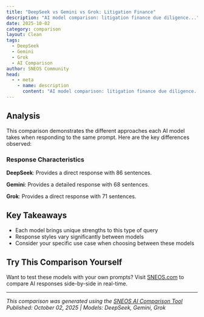 ```yaml
---
title: "DeepSeek vs Gemini vs Grok: Litigation Finance"
description: "AI model comparison: litigation finance due diligence..."
date: 2025-10-02
category: comparison
layout: Clean
tags:
  - DeepSeek
  - Gemini
  - Grok
  - AI Comparison
author: SNEOS Community
head:
  - - meta
    - name: description
      content: "AI model comparison: litigation finance due diligence..."
---
```


<ChatComparison
  title="DeepSeek vs Gemini vs Grok: Litigation Finance"
  prompt="litigation finance due diligence"
  :responses='{
    "DeepSeek": "Of course. Litigation finance due diligence is a rigorous, multi-faceted process used by funders to assess the merits, risks, and potential return of investing in a lawsuit. It\u0027s the core of their underwriting process.\n\nHere is a comprehensive breakdown of litigation finance due diligence, covering its purpose, key areas of focus, the process, and common challenges.\n\n### **Purpose of Due Diligence**\n\nThe primary goal is to de-risk the investment. Unlike traditional investments, the asset (the lawsuit) is intangible and its outcome is binary (win/lose). Funders need to be confident that:\n\n1.  **The Case is Meritorious:** There is a high probability of a favorable outcome.\n2.  **The Defendant is Solvent:** There is a reasonable expectation that a judgment can be collected.\n3.  **The Return Justifies the Risk:** The potential financial return adequately compensates for the capital deployed, time, and risk of loss.\n4.  **There are No \u0022Fatal Flaws\u0022:** Hidden issues like privilege problems, spoliation of evidence, or conflicts of interest are identified.\n\n---\n\n### **Key Areas of Due Diligence Focus**\n\nDue diligence is typically broken down into several key pillars:\n\n#### **1. Legal Merits \u0026 Liability Assessment**\nThis is the most critical component. Funders often hire independent specialist counsel (a \u0022barrister\u0022 in the UK or a \u0022testifying expert\u0022 in the US) to provide an objective opinion.\n*   **Strength of Legal Theory:** Is the legal claim sound and well-established, or novel and untested?\n*   **Factual Support:** Is there sufficient admissible evidence to prove each element of the claim?\n*   **Applicable Law \u0026 Jurisdiction:** Is the chosen venue favorable? Are there any adverse legal precedents?\n*   **Potential Defenses:** What are the defendant\u0027s likely counter-arguments, and how strong are they?\n*   **Causation \u0026 Damages Link:** Can the plaintiff clearly connect the defendant\u0027s actions to the alleged harm?\n\n#### **2. Damages Analysis**\nA case can have perfect liability but be worthless if the damages are low. Funders conduct a deep financial analysis.\n*   **Quantification:** How are damages calculated (e.g., lost profits, reasonable royalty, asset devaluation)?\n*   **Reasonableness:** Are the plaintiff\u0027s damage models and expert methodologies credible and defensible?\n*   **Range of Outcomes:** What is the best-case, worst-case, and most likely recovery amount?\n*   **Comparables:** Are there similar cases with verdicts or settlements that can be used as benchmarks?\n\n#### **3. Defendant Solvency \u0026 Enforcement**\nA judgment against an insolvent defendant is a worthless piece of paper.\n*   **Financial Health:** Analysis of the defendant\u0027s financial statements, assets, and creditworthiness.\n*   **Insurance Coverage:** Does the defendant have applicable insurance (e.g., D\u0026O, E\u0026O, liability) that could cover the claim? What are the policy limits?\n*   **Enforcement Risk:** If the defendant is a foreign entity, can a judgment be easily enforced in their home jurisdiction?\n\n#### **4. Legal Team Assessment**\nThe quality of the plaintiff\u0027s counsel is a major factor. Funders are betting on the lawyer as much as the law.\n*   **Track Record:** What is the law firm\u0027s and lead attorney\u0027s experience with similar, high-stakes cases?\n*   **Resources:** Does the firm have the financial stamina and manpower to see a multi-year case through to trial if necessary?\n*   **Reputation \u0026 Ethics:** Is the firm well-regarded by the judiciary and peers?\n*   **Fee Structure:** Understanding the law firm\u0027s contingency or alternative fee arrangement.\n\n#### **5. Plaintiff \u0026 Corporate Due Diligence**\nThe funder must assess the client they are going into business with.\n*   **Corporate Structure \u0026 Stability:** Is the plaintiff company financially stable enough to survive the litigation process?\n*   **Management \u0026 Credibility:** Are the key witnesses and decision-makers credible and reliable?\n*   **Conflicts of Interest:** Are there any prior relationships with the defendant, the judge, or the funder that could pose a problem?\n*   **Litigation History:** Does the plaintiff have a history of litigious behavior?\n\n#### **6. Budget \u0026 Timeline**\n*   **Cost Budget:** A detailed, line-item budget for all anticipated legal costs (experts, discovery, court fees, etc.).\n*   **Time to Resolution:** Realistic estimation of how long the case will take through key milestones (discovery, summary judgment, trial, appeal).\n*   **Portfolio Fit:** How does this single-case investment fit within the funder\u0027s broader portfolio in terms of duration, risk profile, and capital allocation?\n\n---\n\n### **The Due Diligence Process: A Step-by-Step Overview**\n\n1.  **Initial Screening \u0026 NDA:** The funder reviews a case summary. If interested, a Non-Disclosure Agreement (NDA) is signed.\n2.  **Preliminary Due Diligence:** The funder conducts a high-level review of key documents (complaint, core expert reports, damage models) to decide if the case warrants a deep dive.\n3.  **Term Sheet:** If preliminary diligence is positive, the funder may issue a non-binding Term Sheet outlining the proposed deal structure.\n4.  **Exclusive Due Diligence Period:** The plaintiff grants the funder an exclusive period (e.g., 30-60 days) to conduct in-depth diligence.\n5.  **Deep Dive \u0026 External Review:** This is where the intensive work happens:\n    *   Full document review from the litigation \u0022data room.\u0022\n    *   Interviews with the legal team and plaintiff.\n    *   Commissioning an independent legal opinion.\n    *   Financial analysis of the defendant.\n6.  **Investment Committee Review:** The due diligence team presents its findings and a recommendation to the funder\u0027s internal Investment Committee.\n7.  **Final Approval \u0026 Funding Agreement:** If approved, a final, binding funding agreement is negotiated and executed, and capital is deployed.\n\n---\n\n### **Common Challenges \u0026 Red Flags**\n\n*   **Incomplete or Withheld Documents:** A lack of transparency from the plaintiff or counsel is a major red flag.\n*   **\u0022Bet-the-Company\u0022 Case for the Plaintiff:** If the plaintiff is desperate, it may be a poor partner and may pressure for a premature, low-value settlement.\n*   **Novel or Untested Legal Theories:** These carry significantly higher risk.\n*   **\u0022Frankenstein\u0022 Damages Models:** Overly complex or speculative damage calculations.\n*   **An Uncooperative or Overconfident Legal Team:** Counsel must be a partner in the process.\n*   **Adverse Spoliation or Privilege Rulings:** Evidence that has been destroyed or attorney-client communications that may not be protected.\n\nIn summary, litigation finance due diligence is a forensic-level investigation that blends legal analysis, financial modeling, and strategic risk assessment. It is the essential discipline that allows the litigation finance industry to operate professionally and provide capital for meritorious claims.",
    "Gemini": "Litigation finance due diligence is a critical process that investors undertake before committing capital to a lawsuit. It\u0027s essentially a deep dive into the merits of the case, the legal team involved, the potential risks and rewards, and the overall investment structure. Thorough due diligence is essential to mitigate risks and increase the likelihood of a successful investment.\n\nHere\u0027s a breakdown of the key areas covered in litigation finance due diligence:\n\n**1. Case Assessment:**\n\n*   **Legal Merits:** This is the most crucial aspect.  The investor needs to understand the strength of the underlying legal claim. This involves:\n    *   **Reviewing the Pleadings:** Examining the complaint, answer, and any subsequent motions to understand the legal theories, factual allegations, and defenses raised.\n    *   **Analyzing Evidence:** Assessing the available evidence, including documents, witness statements, expert reports, and any other supporting materials.\n    *   **Jurisdictional Considerations:** Understanding the governing laws, venue, and applicable procedural rules.\n    *   **Legal Research:** Conducting independent legal research to verify the validity of the legal arguments and identify any potential weaknesses.\n    *   **Case Precedent:** Evaluating relevant case law to determine the likelihood of success.\n    *   **Expert Opinions:** Consulting with legal experts in the relevant field to obtain an independent assessment of the case\u0027s merits.\n*   **Damages Analysis:** Determining the potential recoverable damages. This includes:\n    *   **Quantifying Damages:** Estimating the monetary value of the claim, considering factors such as lost profits, economic harm, and other relevant measures of damages.\n    *   **Damage Model Validation:** Scrutinizing the damage model used by the claimant\u0027s legal team to ensure its accuracy and reasonableness.\n    *   **Recoverability:** Assessing the likelihood of actually recovering the damages, considering factors such as the defendant\u0027s ability to pay and the availability of assets.\n\n**2. Legal Team Assessment:**\n\n*   **Experience and Expertise:** Evaluating the experience and expertise of the lawyers handling the case, specifically in the relevant area of law and jurisdiction.\n*   **Track Record:** Assessing the lawyers\u0027 past performance, including their success rate in similar cases and their ability to achieve favorable outcomes.\n*   **Reputation:** Investigating the lawyers\u0027 reputation within the legal community, considering factors such as their ethical conduct and professional standing.\n*   **Case Strategy:** Understanding the legal team\u0027s strategy for litigating the case, including their planned tactics and approach to settlement negotiations.\n*   **Alignment of Interests:**  Assessing the alignment of interests between the legal team and the litigation funder.  A motivated and capable legal team is essential for success.\n\n**3. Defendant Assessment:**\n\n*   **Financial Strength:** Assessing the defendant\u0027s financial ability to pay a potential judgment or settlement. This includes reviewing their financial statements, assets, and liabilities.\n*   **Litigation History:** Examining the defendant\u0027s past litigation history to identify any patterns of behavior or potential challenges in pursuing a claim against them.\n*   **Insurance Coverage:** Determining whether the defendant has insurance coverage that could potentially cover the claim.\n*   **Reputational Risk:** Evaluating the potential reputational risk to the defendant, which could influence their willingness to settle the case.\n\n**4. Risk Assessment:**\n\n*   **Legal Risks:** Identifying potential legal challenges that could undermine the case, such as adverse rulings, procedural errors, or changes in the law.\n*   **Factual Risks:** Assessing the potential for factual disputes or inconsistencies in the evidence that could weaken the case.\n*   **Counterclaims:** Evaluating the potential for the defendant to file counterclaims, which could offset any potential recovery.\n*   **Settlement Risk:** Considering the possibility that the case may not settle on terms that are favorable to the investor.\n*   **Enforcement Risk:** Assessing the difficulty of enforcing a judgment against the defendant, particularly if they are located in a foreign jurisdiction.\n*   **Duration Risk:** Estimating the potential timeline for the litigation and considering the risk that the case could take longer than anticipated.  Longer timelines increase costs and risk.\n\n**5. Financial Analysis:**\n\n*   **Budget Analysis:** Reviewing the legal team\u0027s budget for the case to ensure that it is reasonable and realistic.\n*   **Cost Projections:** Projecting the potential costs of the litigation, including legal fees, expert witness fees, and other expenses.\n*   **Return on Investment (ROI) Calculation:** Calculating the potential ROI for the investment, considering the estimated damages, costs, and the investor\u0027s share of any recovery.\n*   **Sensitivity Analysis:** Performing sensitivity analysis to assess the impact of different assumptions on the potential ROI.\n\n**6. Investment Structure:**\n\n*   **Funding Agreement:** Reviewing the terms of the funding agreement to ensure that they are fair and reasonable to both the investor and the claimant. This includes understanding the investor\u0027s share of any recovery, the repayment terms, and the investor\u0027s rights and obligations.\n*   **Security:** Determining whether the investor will have any security for their investment, such as a lien on the proceeds of the litigation.\n*   **Control:** Understanding the investor\u0027s level of control over the litigation and their ability to influence key decisions.\n\n**7.  Ethical Considerations:**\n\n*   **Champerty and Maintenance:**  Ensuring that the litigation funding arrangement does not violate any laws against champerty (funding litigation for a share of the recovery) or maintenance (improperly interfering in litigation).\n*   **Conflicts of Interest:** Identifying and addressing any potential conflicts of interest that could arise between the investor, the claimant, and the legal team.\n*   **Confidentiality:**  Maintaining the confidentiality of sensitive information related to the case.\n\n**The Due Diligence Process:**\n\n*   **Initial Screening:** A preliminary review of the case to determine whether it meets the investor\u0027s basic criteria.\n*   **Document Review:** A thorough review of all relevant documents, including pleadings, evidence, and expert reports.\n*   **Interviews:** Interviews with the legal team, the claimant, and any other relevant parties.\n*   **Independent Investigations:** Conducting independent investigations to verify the information provided by the claimant and the legal team.  This may involve hiring private investigators or consulting with expert witnesses.\n*   **Legal and Financial Analysis:** Performing a detailed legal and financial analysis of the case.\n*   **Investment Committee Approval:** Presenting the findings of the due diligence to the investor\u0027s investment committee for approval.\n\n**Key Considerations for Investors:**\n\n*   **Experience and Expertise:**  Investing in litigation finance requires specialized knowledge and expertise. Investors should have a strong understanding of the legal system, financial analysis, and risk management.\n*   **Reputation:** Investors should work with reputable litigation funders that have a proven track record of success.\n*   **Transparency:** Investors should insist on transparency and access to information throughout the due diligence process and the duration of the investment.\n*   **Diversification:** Investors should diversify their investments across a range of cases to mitigate risk.\n*   **Long-Term Perspective:** Litigation finance is a long-term investment that requires patience and a willingness to accept risk.\n\n**In conclusion,** litigation finance due diligence is a complex and multifaceted process that requires a significant investment of time and resources. However, thorough due diligence is essential to mitigate risks and increase the likelihood of a successful investment.  The depth of the due diligence should be commensurate with the size and complexity of the investment.  Investors should seek the advice of experienced legal and financial professionals to assist them in conducting due diligence.\n",
    "Grok": "Litigation finance due diligence refers to the comprehensive assessment process undertaken by litigation funders, law firms, or investors before deciding to fund a legal case or portfolio of cases. Litigation finance (also known as third-party litigation funding) involves a third party providing capital to a plaintiff, defendant, or law firm to cover legal costs in exchange for a portion of the potential settlement or award. Due diligence is a critical step to evaluate the risks, merits, and potential returns of the investment. Below are key aspects of litigation finance due diligence:\n\n### 1. **Case Merits Assessment**\n   - **Legal Merits**: Evaluate the strength of the legal claims or defenses. This includes analyzing the likelihood of success based on applicable law, precedents, and evidence.\n   - **Factual Analysis**: Review the underlying facts of the case to determine if they support the legal arguments.\n   - **Jurisdiction and Venue**: Assess the legal environment, including the reputation of the court, judge, or arbitrator, and any historical biases or trends in similar cases.\n\n### 2. **Financial Evaluation**\n   - **Damages Potential**: Estimate the potential recovery or damages award, including compensatory, punitive, or statutory damages.\n   - **Cost-Benefit Analysis**: Compare the expected costs of litigation (legal fees, expert witness fees, discovery costs, etc.) against the potential recovery to determine if the case is financially viable.\n   - **Recovery Risk**: Assess the defendant\u2019s ability to pay (e.g., solvency, insurance coverage, or assets available for recovery).\n\n### 3. **Risk Analysis**\n   - **Litigation Risks**: Identify risks such as weak evidence, procedural challenges, adverse precedent, or likelihood of appeal.\n   - **Counterparty Risks**: Evaluate the opposing party\u2019s strategy, resources, and likelihood of prolonged litigation or settlement.\n   - **Regulatory and Ethical Risks**: Ensure that funding the case does not violate local laws or ethical rules regarding third-party funding or champerty (in jurisdictions where such rules apply).\n\n### 4. **Parties and Counsel Evaluation**\n   - **Claimant/Defendant Reliability**: Assess the credibility, financial stability, and motivation of the party seeking funding. Are they likely to cooperate and follow through with the case?\n   - **Counsel Track Record**: Review the experience, success rate, and reputation of the legal team handling the case. Have they handled similar cases successfully?\n   - **Conflict of Interest**: Ensure there are no conflicts of interest between the funder, counsel, and parties involved.\n\n### 5. **Case Duration and Timeline**\n   - **Time to Resolution**: Estimate how long the case will take to reach a judgment or settlement, as this impacts the funder\u2019s return on investment timeline.\n   - **Procedural Delays**: Account for potential delays due to court backlogs, discovery disputes, or other procedural issues.\n\n### 6. **Settlement and Exit Strategy**\n   - **Settlement Likelihood**: Determine the likelihood of a pre-trial settlement and the potential terms.\n   - **Exit Options**: Consider the funder\u2019s options for recovering their investment in various scenarios (e.g., loss, partial settlement, or full award).\n\n### 7. **Documentation and Terms**\n   - **Funding Agreement**: Review the terms of the funding agreement, including the funder\u2019s share of the proceeds (e.g., percentage of recovery or multiple on invested capital), priority of repayment, and any caps on returns.\n   - **Control and Decision-Making**: Assess the level of control the funder will have over strategic decisions (e.g., settlement offers or trial strategy) versus the autonomy of the claimant and counsel.\n   - **Confidentiality**: Ensure that sensitive case information is protected through non-disclosure agreements or other mechanisms.\n\n### 8. **Portfolio or Single-Case Funding**\n   - **Single Case**: For individual cases, due diligence focuses on the specific merits and risks of that lawsuit.\n   - **Portfolio Funding**: When funding multiple cases (often for a law firm or group of plaintiffs), due diligence includes assessing the diversification of risk across cases, overall portfolio performance, and the financial health of the entity receiving funding.\n\n### 9. **Market and Industry Factors**\n   - **Litigation Trends**: Analyze trends in the specific type of litigation (e.g., intellectual property, personal injury, securities fraud) to understand systemic risks or opportunities.\n   - **Economic Factors**: Consider macroeconomic conditions that could impact the case, such as a recession affecting a defendant\u2019s ability to pay.\n\n### Key Stakeholders in Due Diligence\n- **Litigation Funders**: Conduct due diligence to protect their investment and ensure a positive return.\n- **Law Firms**: May assist in the due diligence process by providing detailed case analyses and cost estimates.\n- **Third-Party Experts**: Often engaged to provide independent legal, financial, or industry-specific insights.\n- **Claimants/Defendants**: Must provide transparency about the case facts, evidence, and financial needs.\n\n### Tools and Technology\nModern litigation finance due diligence often leverages technology, such as:\n- **Legal Analytics**: Platforms like Lex Machina or Ravel Law to predict case outcomes based on historical data.\n- **AI and Machine Learning**: Used to analyze documents, predict litigation outcomes, and assess risk.\n- **Document Management Systems**: To organize and review large volumes of case-related materials efficiently.\n\n### Challenges in Due Diligence\n- **Information Asymmetry**: Claimants or counsel may withhold critical information that could impact the case\u2019s success.\n- **Uncertainty**: Litigation outcomes are inherently unpredictable, even with thorough analysis.\n- **Cost and Time**: Due diligence can be time-consuming and expensive, especially for complex cases or portfolios.\n- **Regulatory Variability**: Rules on litigation funding differ across jurisdictions, affecting the scope and feasibility of funding.\n\n### Best Practices\n1. **Engage Experts**: Involve legal, financial, and industry experts to provide a well-rounded assessment.\n2. **Transparent Communication**: Maintain open dialogue with counsel and claimants to ensure all relevant information is disclosed.\n3. **Risk Mitigation**: Structure funding agreements to minimize downside risk (e.g., non-recourse funding where the funder bears the loss if the case fails).\n4. **Continuous Monitoring**: Conduct ongoing due diligence even after funding is approved to adapt to new developments in the case.\n\nBy conducting thorough due diligence, litigation funders can make informed decisions, minimize risks, and maximize the likelihood of a favorable return on investment while supporting access to justice for claimants who might otherwise lack the resources to pursue their cases."
  }'
  published-date="00:01"
/>

## Analysis

This comparison demonstrates the different approaches each AI model takes when responding to the same prompt. Here are the key differences observed:

### Response Characteristics

**DeepSeek**: Provides a direct response with 86 sentences. 

**Gemini**: Provides a detailed response with 68 sentences. 

**Grok**: Provides a direct response with 71 sentences. 

## Key Takeaways

- Each model brings unique strengths to this type of query
- Response styles vary significantly between models
- Consider your specific use case when choosing between these models

## Try This Comparison Yourself

Want to test these models with your own prompts? Visit [SNEOS.com](https://sneos.com) to compare AI responses side-by-side in real-time.

---

*This comparison was generated using the [SNEOS AI Comparison Tool](https://sneos.com)*
*Published: October 02, 2025 | Models: DeepSeek, Gemini, Grok*
